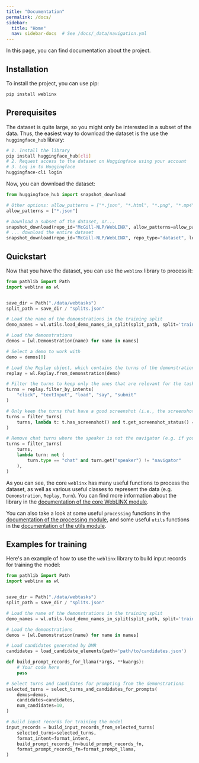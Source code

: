 ```yaml
---
title: "Documentation"
permalink: /docs/
sidebar:
  title: "Home"
  nav: sidebar-docs  # See /docs/_data/navigation.yml
---
```


In this page, you can find documentation about the project.

## Installation

To install the project, you can use pip:

```bash
pip install weblinx
```

## Prerequisites

The dataset is quite large, so you might only be interested in a subset of the data. Thus, the easiest way to download the dataset is the use the `huggingface_hub` library:

```bash
# 1. Install the library
pip install huggingface_hub[cli]
# 2. Request access to the dataset on Huggingface using your account
# 3. Log in to Huggingface
huggingface-cli login
```

Now, you can download the dataset:

```python
from huggingface_hub import snapshot_download

# Other options: allow_patterns = ["*.json", "*.html", "*.png", "*.mp4"]
allow_patterns = ["*.json"]

# Download a subset of the dataset, or...
snapshot_download(repo_id="McGill-NLP/WebLINX", allow_patterns=allow_patterns, repo_type="dataset", local_dir="./data/webtasks")
# ... download the entire dataset
snapshot_download(repo_id="McGill-NLP/WebLINX", repo_type="dataset", local_dir="./data/webtasks")
```

## Quickstart

Now that you have the dataset, you can use the `weblinx` library to process it:

```python
from pathlib import Path
import weblinx as wl


save_dir = Path("./data/webtasks")
split_path = save_dir / "splits.json"

# Load the name of the demonstrations in the training split
demo_names = wl.utils.load_demo_names_in_split(split_path, split='train')  # or 'valid' or 'test-iid'

# Load the demonstrations
demos = [wl.Demonstration(name) for name in names]

# Select a demo to work with
demo = demos[0]

# Load the Replay object, which contains the turns of the demonstration
replay = wl.Replay.from_demonstration(demo)

# Filter the turns to keep only the ones that are relevant for the task
turns = replay.filter_by_intents(
    "click", "textInput", "load", "say", "submit"
)

# Only keep the turns that have a good screenshot (i.e., the screenshot is not empty)
turns = filter_turns(
    turns, lambda t: t.has_screenshot() and t.get_screenshot_status() == "good"
)

# Remove chat turns where the speaker is not the navigator (e.g. if you want to train a model to predict the next action)
turns = filter_turns(
    turns,
    lambda turn: not (
        turn.type == "chat" and turn.get("speaker") != "navigator"
    ),
)
```

As you can see, the core `weblinx` has many useful functions to process the dataset, as well as various useful classes to represent the data (e.g. `Demonstration`, `Replay`, `Turn`). You can find more information about the library in the [documentation of the core WebLINX module](/docs/core/).

You can also take a look at some useful `processing` functions in the [documentation of the processing module](/docs/processing/), and some useful `utils` functions in the [documentation of the utils module](/docs/utils/).

## Examples for training

Here's an example of how to use the `weblinx` library to build input records for training the model:

```python
from pathlib import Path
import weblinx as wl


save_dir = Path("./data/webtasks")
split_path = save_dir / "splits.json"

# Load the name of the demonstrations in the training split
demo_names = wl.utils.load_demo_names_in_split(split_path, split='train')  # or 'valid' or 'test-iid'

# Load the demonstrations
demos = [wl.Demonstration(name) for name in names]

# Load candidates generated by DMR
candidates = load_candidate_elements(path='path/to/candidates.json')

def build_prompt_records_for_llama(*args, **kwargs):
    # Your code here
    pass

# Select turns and candidates for prompting from the demonstrations
selected_turns = select_turns_and_candidates_for_prompts(
    demos=demos,
    candidates=candidates,
    num_candidates=10,
)

# Build input records for training the model
input_records = build_input_records_from_selected_turns(
    selected_turns=selected_turns,
    format_intent=format_intent,
    build_prompt_records_fn=build_prompt_records_fn,
    format_prompt_records_fn=format_prompt_llama,
)
```